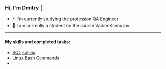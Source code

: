 ### Hi, I'm Dmitry 👋

<!--
**setter-getter/setter-getter** is a ✨ _special_ ✨ repository because its `README.md` (this file) appears on your GitHub profile.

Here are some ideas to get you started:

- 🔭 I’m currently working on ...
- 🌱 I am currently learning 
- 👯 I’m looking to collaborate on ...
- 🤔 I’m looking for help with ...
- 💬 Ask me about ...
- 📫 How to reach me: ...
- 😄 Pronouns: ...
- ⚡ Fun fact: ...
-->
- ⚡ I'm currently studying the profession QA Engineer
- 🌱 I am currently a student on the course Vadim Ksendzov
 ***
 #### My skills and completed tasks:
 
 * [SQL](https://github.com/setter-getter/SQL) [sql-ex](https://github.com/setter-getter/sql-ex)
 * [Linux Bash Commands](https://github.com/setter-getter/bash_commands)
 * 
